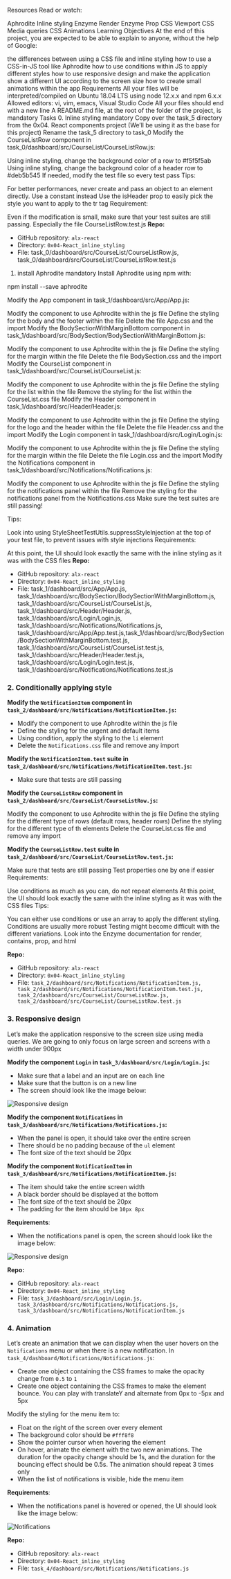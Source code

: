
Resources
Read or watch:

Aphrodite
Inline styling
Enzyme Render
Enzyme Prop
CSS Viewport
CSS Media queries
CSS Animations
Learning Objectives
At the end of this project, you are expected to be able to explain to anyone, without the help of Google:

the differences between using a CSS file and inline styling
how to use a CSS-in-JS tool like Aphrodite
how to use conditions within JS to apply different styles
how to use responsive design and make the application show a different UI according to the screen size
how to create small animations within the app
Requirements
All your files will be interpreted/compiled on Ubuntu 18.04 LTS using node 12.x.x and npm 6.x.x
Allowed editors: vi, vim, emacs, Visual Studio Code
All your files should end with a new line
A README.md file, at the root of the folder of the project, is mandatory
Tasks
0. Inline styling
mandatory
Copy over the task_5 directory from the 0x04. React components project (We’ll be using it as the base for this project)
Rename the task_5 directory to task_0
Modify the CourseListRow component in task_0/dashboard/src/CourseList/CourseListRow.js:

Using inline styling, change the background color of a row to #f5f5f5ab
Using inline styling, change the background color of a header row to #deb5b545
If needed, modify the test file so every test pass
Tips:

For better performances, never create and pass an object to an element directly. Use a constant instead
Use the isHeader prop to easily pick the style you want to apply to the tr tag
Requirement:

Even if the modification is small, make sure that your test suites are still passing. Especially the file CourseListRow.test.js
**Repo:**

- GitHub repository: `alx-react`
- Directory: `0x04-React_inline_styling`
- File: task_0/dashboard/src/CourseList/CourseListRow.js, task_0/dashboard/src/CourseList/CourseListRow.test.js

1. install Aphrodite
mandatory
Install Aphrodite using npm with:

npm install --save aphrodite

Modify the App component in task_1/dashboard/src/App/App.js:

Modify the component to use Aphrodite within the js file
Define the styling for the body and the footer within the file
Delete the file App.css and the import
Modify the BodySectionWithMarginBottom component in task_1/dashboard/src/BodySection/BodySectionWithMarginBottom.js:

Modify the component to use Aphrodite within the js file
Define the styling for the margin within the file
Delete the file BodySection.css and the import
Modify the CourseList component in task_1/dashboard/src/CourseList/CourseList.js:

Modify the component to use Aphrodite within the js file
Define the styling for the list within the file
Remove the styling for the list within the CourseList.css file
Modify the Header component in task_1/dashboard/src/Header/Header.js:

Modify the component to use Aphrodite within the js file
Define the styling for the logo and the header within the file
Delete the file Header.css and the import
Modify the Login component in task_1/dashboard/src/Login/Login.js:

Modify the component to use Aphrodite within the js file
Define the styling for the margin within the file
Delete the file Login.css and the import
Modify the Notifications component in task_1/dashboard/src/Notifications/Notifications.js:

Modify the component to use Aphrodite within the js file
Define the styling for the notifications panel within the file
Remove the styling for the notifications panel from the Notifications.css
Make sure the test suites are still passing!

Tips:

Look into using StyleSheetTestUtils.suppressStyleInjection at the top of your test file, to prevent issues with style injections
Requirements:

At this point, the UI should look exactly the same with the inline styling as it was with the CSS files
**Repo:**

- GitHub repository: `alx-react`
- Directory: `0x04-React_inline_styling`
- File: task_1/dashboard/src/App/App.js, task_1/dashboard/src/BodySection/BodySectionWithMarginBottom.js, task_1/dashboard/src/CourseList/CourseList.js, task_1/dashboard/src/Header/Header.js, task_1/dashboard/src/Login/Login.js, task_1/dashboard/src/Notifications/Notifications.js, task_1/dashboard/src/App/App.test.js,task_1/dashboard/src/BodySection/BodySectionWithMarginBottom.test.js, task_1/dashboard/src/CourseList/CourseList.test.js, task_1/dashboard/src/Header/Header.test.js, task_1/dashboard/src/Login/Login.test.js, task_1/dashboard/src/Notifications/Notifications.test.js

### 2. Conditionally applying style

**Modify the `NotificationItem` component in `task_2/dashboard/src/Notifications/NotificationItem.js`:**

- Modify the component to use Aphrodite within the js file
- Define the styling for the urgent and default items
- Using condition, apply the styling to the `li` element
- Delete the `Notifications.css` file and remove any import

**Modify the `NotificationItem.test` suite in `task_2/dashboard/src/Notifications/NotificationItem.test.js`:**

- Make sure that tests are still passing

**Modify the `CourseListRow` component in `task_2/dashboard/src/CourseList/CourseListRow.js`:**

Modify the component to use Aphrodite within the js file
Define the styling for the different type of rows (default rows, header rows)
Define the styling for the different type of th elements
Delete the CourseList.css file and remove any import

**Modify the `CourseListRow.test` suite in `task_2/dashboard/src/CourseList/CourseListRow.test.js`:**

Make sure that tests are still passing
Test properties one by one if easier
Requirements:

Use conditions as much as you can, do not repeat elements
At this point, the UI should look exactly the same with the inline styling as it was with the CSS files
Tips:

You can either use conditions or use an array to apply the different styling. Conditions are usually more robust
Testing might become difficult with the different variations. Look into the Enzyme documentation for render, contains, prop, and html

**Repo:**
- GitHub repository: `alx-react`
- Directory: `0x04-React_inline_styling`
- File: `task_2/dashboard/src/Notifications/NotificationItem.js, task_2/dashboard/src/Notifications/NotificationItem.test.js, task_2/dashboard/src/CourseList/CourseListRow.js, task_2/dashboard/src/CourseList/CourseListRow.test.js`

### 3. Responsive design

Let’s make the application responsive to the screen size using media queries. We are going to only focus on large screen and screens with a width under 900px

**Modify the component `Login` in `task_3/dashboard/src/Login/Login.js`:**

- Make sure that a label and an input are on each line
- Make sure that the button is on a new line
- The screen should look like the image below:

![Responsive design](images/notifications_dashboard.png)

**Modify the component `Notifications` in `task_3/dashboard/src/Notifications/Notifications.js`:**

- When the panel is open, it should take over the entire screen
- There should be no padding because of the `ul` element
- The font size of the text should be 20px

**Modify the component `NotificationItem` in `task_3/dashboard/src/Notifications/NotificationItem.js`:**

- The item should take the entire screen width
- A black border should be displayed at the bottom
- The font size of the text should be 20px
- The padding for the item should be `10px 8px`

**Requirements**:

- When the notifications panel is open, the screen should look like the image below:

![Responsive design](images/notifications_panel.png)

**Repo:**
- GitHub repository: `alx-react`
- Directory: `0x04-React_inline_styling`
- File: `task_3/dashboard/src/Login/Login.js, task_3/dashboard/src/Notifications/Notifications.js, task_3/dashboard/src/Notifications/NotificationItem.js`

### 4. Animation

Let’s create an animation that we can display when the user hovers on the `Notifications` menu or when there is a new notification. In `task_4/dashboard/Notifications/Notifications.js`:

- Create one object containing the CSS frames to make the opacity change from `0.5` to `1`
- Create one object containing the CSS frames to make the element bounce. You can play with translateY and alternate from 0px to -5px and 5px

Modify the styling for the menu item to:

- Float on the right of the screen over every element
- The background color should be `#fff8f8`
- Show the pointer cursor when hovering the element
- On hover, animate the element with the two new animations. The duration for the opacity change should be 1s, and the duration for the bouncing effect should be 0.5s. The animation should repeat 3 times only
- When the list of notifications is visible, hide the menu item

**Requirements**:

- When the notifications panel is hovered or opened, the UI should look like the image below:

![Notifications](images/notifications.gif)

**Repo:**
- GitHub repository: `alx-react`
- Directory: `0x04-React_inline_styling`
- File: `task_4/dashboard/src/Notifications/Notifications.js`
